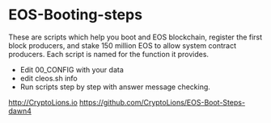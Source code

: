 # EOS-Booting-steps

These are scripts which help you boot and EOS blockchain, register the first block producers, and stake 150 million EOS to allow system contract producers.  Each script is named for the function it provides.


- Edit 00_CONFIG with your data
- edit cleos.sh info
- Run scripts step by step with answer message checking.




http://CryptoLions.io
https://github.com/CryptoLions/EOS-Boot-Steps-dawn4

